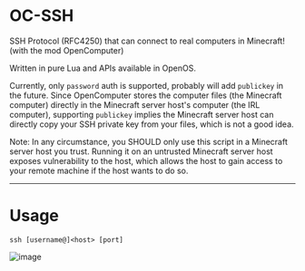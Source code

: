 # OC-SSH

SSH Protocol (RFC4250) that can connect to real computers in Minecraft! (with the mod OpenComputer)

Written in pure Lua and APIs available in OpenOS.

Currently, only `password` auth is supported, probably will add `publickey` in the future. Since OpenComputer stores the computer files (the Minecraft computer) directly in the Minecraft server host's computer (the IRL computer), supporting `publickey` implies the Minecraft server host can directly copy your SSH private key from your files, which is not a good idea.

Note: In any circumstance, you SHOULD only use this script in a Minecraft server host you trust. Running it on an untrusted Minecraft server host exposes vulnerability to the host, which allows the host to gain access to your remote machine if the host wants to do so.

---
# Usage
```
ssh [username@]<host> [port]
```

![image](https://github.com/user-attachments/assets/958bc3c0-2532-41c8-b84a-efa6c97b65e6)

